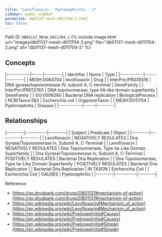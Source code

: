```yaml
---
title: "Levofloxacin - Pyelonephritis - 2"
sidebar: mydoc_sidebar
permalink: db01137-mesh-d011704-2.html
toc: false 
---
```



Path ID: `DB01137_MESH_D011704_2`
{% include image.html url="images/db01137-mesh-d011704-2.png" file="db01137-mesh-d011704-2.png" alt="db01137-mesh-d011704-2" %}

## Concepts

|------------|------|---------|
| Identifier | Name | Type    |
|------------|------|---------|
| MESH:D064704 | levofloxacin | Drug |
| InterPro:IPR035516 | DNA gyrase/topoisomerase IV, subunit A, C-terminal | GeneFamily |
| InterPro:IPR013760 | DNA topoisomerase, type IIA-like domain superfamily | GeneFamily |
| GO:0006260 | Bacterial DNA replication | BiologicalProcess |
| NCBITaxon:562 | Escherichia coli | OrganismTaxon |
| MESH:D011704 | Pyelonephritis | Disease |
|------------|------|---------|

## Relationships

|---------|-----------|---------|
| Subject | Predicate | Object  |
|---------|-----------|---------|
| Levofloxacin | NEGATIVELY REGULATES | Dna Gyrase/Topoisomerase Iv, Subunit A, C-Terminal |
| Levofloxacin | NEGATIVELY REGULATES | Dna Topoisomerase, Type Iia-Like Domain Superfamily |
| Dna Gyrase/Topoisomerase Iv, Subunit A, C-Terminal | POSITIVELY REGULATES | Bacterial Dna Replication |
| Dna Topoisomerase, Type Iia-Like Domain Superfamily | POSITIVELY REGULATES | Bacterial Dna Replication |
| Bacterial Dna Replication | IN TAXON | Escherichia Coli |
| Escherichia Coli | CAUSES | Pyelonephritis |
|---------|-----------|---------|

Reference: 
  - [https://go.drugbank.com/drugs/DB01137#mechanism-of-action](https://go.drugbank.com/drugs/DB01137#mechanism-of-action)
  - [https://en.wikipedia.org/wiki/Levofloxacin#Mechanism_of_action](https://en.wikipedia.org/wiki/Levofloxacin#Mechanism_of_action)
  - [https://en.wikipedia.org/wiki/Pyelonephritis#Causes](https://en.wikipedia.org/wiki/Pyelonephritis#Causes)
  - [https://en.wikipedia.org/wiki/Pyelonephritis#Simple](https://en.wikipedia.org/wiki/Pyelonephritis#Simple)
